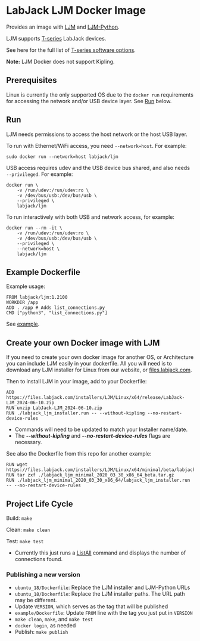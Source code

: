 # LabJack LJM Docker Image

Provides an image with [LJM](https://labjack.com/ljm) and [LJM-Python](https://labjack.com/support/software/examples/ljm/python).

LJM supports [T-series](https://labjack.com/support/datasheets/t-series) LabJack devices.

See here for the full list of [T-series software options](https://labjack.com/support/datasheets/t-series/software-options).

**Note:** LJM Docker does not support Kipling.


## Prerequisites

Linux is currently the only supported OS due to the `docker run` requirements for accessing the network and/or USB device layer. See [Run](#run) below.


## Run

LJM needs permissions to access the host network or the host USB layer.

To run with Ethernet/WiFi access, you need `--network=host`. For example:

```
sudo docker run --network=host labjack/ljm
```

USB access requires udev and the USB device bus shared, and also needs `--privileged`. For example:

```
docker run \
    -v /run/udev:/run/udev:ro \
    -v /dev/bus/usb:/dev/bus/usb \
    --privileged \
    labjack/ljm
```

To run interactively with both USB and network access, for example:

```
docker run --rm -it \
    -v /run/udev:/run/udev:ro \
    -v /dev/bus/usb:/dev/bus/usb \
    --privileged \
    --network=host \
    labjack/ljm
```


## Example Dockerfile

Example usage:

```
FROM labjack/ljm:1.2100
WORKDIR /app
ADD . /app # Adds list_connections.py
CMD ["python3", "list_connections.py"]
```

See [example](example).


## Create your own Docker image with LJM
If you need to create your own docker image for another OS, or Architecture you can include LJM easily in your dockerfile. All you will need is to download any LJM installer for Linux from our website, or [files.labjack.com](https://files.labjack.com/installers/LJM/Linux/).

Then to install LJM in your image, add to your Dockerfile:
```
ADD https://files.labjack.com/installers/LJM/Linux/x64/release/LabJack-LJM_2024-06-10.zip
RUN unzip LabJack-LJM_2024-06-10.zip
RUN ./labjack_ljm_installer.run -- --without-kipling --no-restart-device-rules
```
* Commands will need to be updated to match your Installer name/date.
* The ***--without-kipling*** and ***--no-restart-device-rules*** flags are necessary.

See also the Dockerfile from this repo for another example:
```
RUN wget https://files.labjack.com/installers/LJM/Linux/x64/minimal/beta/labjack_ljm_minimal_2020_03_30_x86_64_beta.tar.gz
RUN tar zxf ./labjack_ljm_minimal_2020_03_30_x86_64_beta.tar.gz
RUN ./labjack_ljm_minimal_2020_03_30_x86_64/labjack_ljm_installer.run -- --no-restart-device-rules
```

## Project Life Cycle

Build: `make`

Clean: `make clean`

Test: `make test`
 - Currently this just runs a [ListAll](https://labjack.com/support/software/api/ljm/function-reference/ljmlistall) command and displays the number of connections found.


### Publishing a new version

 - `ubuntu_18/Dockerfile`: Replace the LJM installer and LJM-Python URLs
 - `ubuntu_18/Dockerfile`: Replace the LJM installer paths. The URL path may be different.
 - Update `VERSION`, which serves as the tag that will be published
 - `example/Dockerfile`: Update `FROM` line with the tag you just put in `VERSION`
 - `make clean`, `make`, and `make test`
 - `docker login`, as needed
 - Publish: `make publish`

